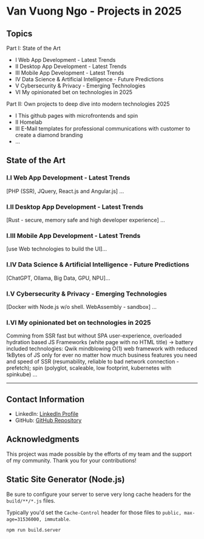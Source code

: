 # Van Vuong Ngo - Projects in 2025

## Topics

Part I: State of the Art

- I Web App Development - Latest Trends
- II Desktop App Development - Latest Trends
- III Mobile App Development - Latest Trends
- IV Data Science & Artificial Intelligence - Future Predictions
- V Cybersecurity & Privacy - Emerging Technologies
- VI My opinionated bet on technologies in 2025

Part II: Own projects to deep dive into modern technologies 2025

- I This github pages with microfrontends and spin
- II Homelab
- III E-Mail templates for professional communications with customer to create a diamond branding
- ...

## State of the Art

### I.I Web App Development - Latest Trends

[PHP (SSR), JQuery, React.js and Angular.js] ...

### I.II Desktop App Development - Latest Trends

[Rust - secure, memory safe and high developer experience] ...

### I.III Mobile App Development - Latest Trends

[use Web technologies to build the UI]...

### I.IV Data Science & Artificial Intelligence - Future Predictions

[ChatGPT, Ollama, Big Data, GPU, NPU]...

### I.V Cybersecurity & Privacy - Emerging Technologies

[Docker with Node.js w/o shell. WebAssembly - sandbox] ...

### I.VI My opinionated bet on technologies in 2025

Comming from SSR fast but without SPA user-experience, overloaded hydration based JS Frameworks (white page with no HTML title) -> battery included technologies: Qwik mindblowing O(1) web framework with reduced 1kBytes of JS only for ever no matter how much business features you need and speed of SSR (resumability, reliable to bad network connection - prefetch); spin (polyglot, scaleable, low footprint, kubernetes with spinkube) ...

---

## Contact Information

- LinkedIn: [LinkedIn Profile](https://www.linkedin.com/in/vanvuong-ngo/)
- GitHub: [GitHub Repository](https://github.com/vanvuongngo)

## Acknowledgments

This project was made possible by the efforts of my team and the support of my community. Thank you for your contributions!

## Static Site Generator (Node.js)

Be sure to configure your server to serve very long cache headers for the `build/**/*.js` files.

Typically you'd set the `Cache-Control` header for those files to `public, max-age=31536000, immutable`.

```shell
npm run build.server
```
